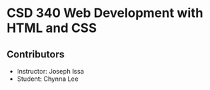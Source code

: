 # CSD 340 Web Development with HTML and CSS

## Contributors
- Instructor: Joseph Issa
- Student: Chynna Lee

